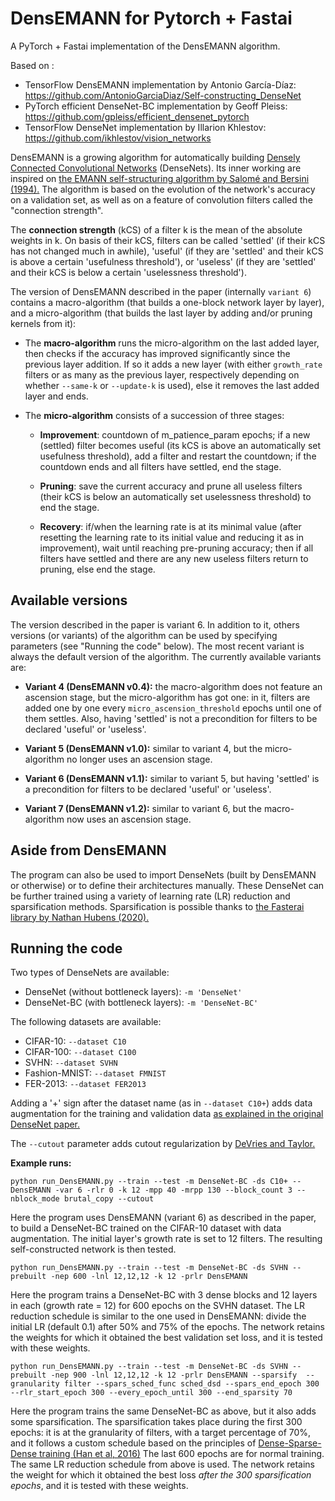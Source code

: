 # DensEMANN for Pytorch + Fastai
A PyTorch + Fastai implementation of the DensEMANN algorithm.

Based on :
- TensorFlow DensEMANN implementation by Antonio García-Díaz: https://github.com/AntonioGarciaDiaz/Self-constructing_DenseNet
- PyTorch efficient DenseNet-BC implementation by Geoff Pleiss: https://github.com/gpleiss/efficient_densenet_pytorch
- TensorFlow DenseNet implementation by Illarion Khlestov: https://github.com/ikhlestov/vision_networks

DensEMANN is a growing algorithm for automatically building [Densely Connected Convolutional Networks](https://arxiv.org/abs/1608.06993>) (DenseNets).
Its inner working are inspired on [the EMANN self-structuring algorithm by Salomé and Bersini (1994).](https://ieeexplore.ieee.org/document/374473)
The algorithm is based on the evolution of the network's accuracy on a validation set, as well as on a feature of convolution filters called the "connection strength".

The **connection strength** (kCS) of a filter k is the mean of the absolute weights in k.
On basis of their kCS, filters can be called 'settled' (if their kCS has not changed much in awhile),
'useful' (if they are 'settled' and their kCS is above a certain 'usefulness threshold'), or
'useless' (if they are 'settled' and their kCS is below a certain 'uselessness threshold').

The version of DensEMANN described in the paper (internally ``variant 6``) contains a macro-algorithm (that builds a one-block network layer by layer),
and a micro-algorithm (that builds the last layer by adding and/or pruning kernels from it):

- The **macro-algorithm** runs the micro-algorithm on the last added layer, then checks
    if the accuracy has improved significantly since the previous layer addition.
    If so it adds a new layer (with either ``growth_rate`` filters or as many as the previous layer, respectively depending on whether ``--same-k`` or ``--update-k`` is used), else it removes the last added layer and ends.

- The **micro-algorithm** consists of a succession of three stages:

  - **Improvement**: countdown of m_patience_param epochs; if a new (settled) filter becomes useful
    (its kCS is above an automatically set usefulness threshold), add a filter and restart the countdown;
    if the countdown ends and all filters have settled, end the stage.

  - **Pruning**: save the current accuracy and prune all useless filters
    (their kCS is below an automatically set uselessness threshold) to end the stage.

  - **Recovery**: if/when the learning rate is at its minimal value
    (after resetting the learning rate to its initial value and reducing it as in improvement), wait until reaching
    pre-pruning accuracy; then if all filters have settled and there are any new useless filters
    return to pruning, else end the stage.

## Available versions

The version described in the paper is variant 6. In addition to it, others versions (or variants) of the algorithm can be used by specifying parameters (see "Running the code" below).
The most recent variant is always the default version of the algorithm. The currently available variants are:

- **Variant 4 (DensEMANN v0.4):** the macro-algorithm does not feature an ascension stage, but the micro-algorithm has got one:
  in it, filters are added one by one every ``micro_ascension_threshold`` epochs until one of them settles. Also, having 'settled'
  is not a precondition for filters to be declared 'useful' or 'useless'.

- **Variant 5 (DensEMANN v1.0):** similar to variant 4, but the micro-algorithm no longer uses an ascension stage.

- **Variant 6 (DensEMANN v1.1):** similar to variant 5, but having 'settled' is a precondition for filters to be declared 'useful' or 'useless'.

- **Variant 7 (DensEMANN v1.2):** similar to variant 6, but the macro-algorithm now uses an ascension stage.


## Aside from DensEMANN

The program can also be used to import DenseNets (built by DensEMANN or otherwise) or to define their architectures manually.
These DenseNet can be further trained using a variety of learning rate (LR) reduction and sparsification methods.
Sparsification is possible thanks to [the Fasterai library by Nathan Hubens (2020).](https://github.com/nathanhubens/fasterai)


## Running the code

Two types of DenseNets are available:

- DenseNet (without bottleneck layers): ``-m 'DenseNet'``
- DenseNet-BC (with bottleneck layers): ``-m 'DenseNet-BC'``

The following datasets are available:

- CIFAR-10:  ``--dataset C10``
- CIFAR-100:  ``--dataset C100``
- SVHN:  ``--dataset SVHN``
- Fashion-MNIST:  ``--dataset FMNIST``
- FER-2013:  ``--dataset FER2013``

Adding a '+' sign after the dataset name (as in ``--dataset C10+``) adds data augmentation for the training and validation data
[as explained in the original DenseNet paper.](https://arxiv.org/abs/1608.06993)

The ``--cutout`` parameter adds cutout regularization by [DeVries and Taylor.](https://arxiv.org/abs/1708.04552)

**Example runs:**

``python run_DensEMANN.py --train --test -m DenseNet-BC -ds C10+ --DensEMANN -var 6 -rlr 0 -k 12 -mpp 40 -mrpp 130 --block_count 3 --nblock_mode brutal_copy --cutout``

Here the program uses DensEMANN (variant 6) as described in the paper, to build a DenseNet-BC trained on the CIFAR-10 dataset with data augmentation.
The initial layer's growth rate is set to 12 filters. The resulting self-constructed network is then tested.

``python run_DensEMANN.py --train --test -m DenseNet-BC -ds SVHN --prebuilt -nep 600 -lnl 12,12,12 -k 12 -prlr DensEMANN``

Here the program trains a DenseNet-BC with 3 dense blocks and 12 layers in each (growth rate = 12) for 600 epochs on the SVHN dataset.
The LR reduction schedule is similar to the one used in DensEMANN: divide the initial LR (default 0.1) after 50% and 75% of the epochs.
The network retains the weights for which it obtained the best validation set loss, and it is tested with these weights.

``python run_DensEMANN.py --train --test -m DenseNet-BC -ds SVHN --prebuilt -nep 900 -lnl 12,12,12 -k 12 -prlr DensEMANN
--sparsify  --granularity filter --spars_sched_func sched_dsd --spars_end_epoch 300 --rlr_start_epoch 300 --every_epoch_until 300
--end_sparsity 70``

Here the program trains the same DenseNet-BC as above, but it also adds some sparsification.
The sparsification takes place during the first 300 epochs: it is at the granularity of filters, with a target percentage of 70%,
and it follows a custom schedule based on the principles of [Dense-Sparse-Dense training (Han et al, 2016)](https://arxiv.org/pdf/1607.04381.pdf)
The last 600 epochs are for normal training. The same LR reduction schedule from above is used.
The network retains the weight for which it obtained the best loss *after the 300 sparsification epochs*, and it is tested with these weights.
